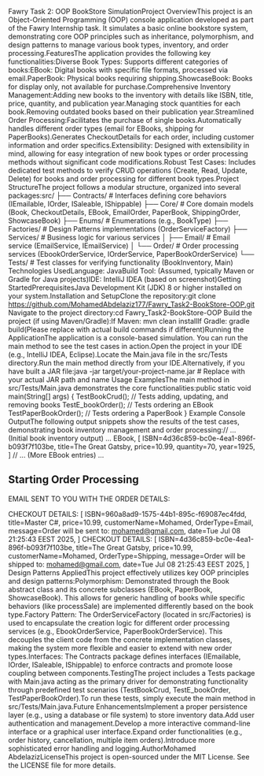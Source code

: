 Fawry Task 2: OOP BookStore SimulationProject OverviewThis project is an Object-Oriented Programming (OOP) console application developed as part of the Fawry Internship task. It simulates a basic online bookstore system, demonstrating core OOP principles such as inheritance, polymorphism, and design patterns to manage various book types, inventory, and order processing.FeaturesThe application provides the following key functionalities:Diverse Book Types: Supports different categories of books:EBook: Digital books with specific file formats, processed via email.PaperBook: Physical books requiring shipping.ShowcaseBook: Books for display only, not available for purchase.Comprehensive Inventory Management:Adding new books to the inventory with details like ISBN, title, price, quantity, and publication year.Managing stock quantities for each book.Removing outdated books based on their publication year.Streamlined Order Processing:Facilitates the purchase of single books.Automatically handles different order types (email for EBooks, shipping for PaperBooks).Generates CheckoutDetails for each order, including customer information and order specifics.Extensibility: Designed with extensibility in mind, allowing for easy integration of new book types or order processing methods without significant code modifications.Robust Test Cases: Includes dedicated test methods to verify CRUD operations (Create, Read, Update, Delete) for books and order processing for different book types.Project StructureThe project follows a modular structure, organized into several packages:src/
├── Contracts/          # Interfaces defining core behaviors (IEmailable, IOrder, ISaleable, IShippable)
├── Core/               # Core domain models (Book, CheckoutDetails, EBook, EmailOrder, PaperBook, ShippingOrder, ShowcaseBook)
├── Enums/              # Enumerations (e.g., BookType)
├── Factories/          # Design Patterns implementations (OrderServiceFactory)
├── Services/           # Business logic for various services
│   ├── Email/          # Email service (EmailService, IEmailService)
│   └── Order/          # Order processing services (EbookOrderService, IOrderService, PaperBookOrderService)
└── Tests/              # Test classes for verifying functionality (BookInventory, Main)
Technologies UsedLanguage: JavaBuild Tool: (Assumed, typically Maven or Gradle for Java projects)IDE: IntelliJ IDEA (based on screenshot)Getting StartedPrerequisitesJava Development Kit (JDK) 8 or higher installed on your system.Installation and SetupClone the repository:git clone https://github.com/MohamedAbdelaziz177/Fawry_Task2-BookStore-OOP.git
Navigate to the project directory:cd Fawry_Task2-BookStore-OOP
Build the project (if using Maven/Gradle):If Maven: mvn clean installIf Gradle: gradle build(Please replace with actual build commands if different)Running the ApplicationThe application is a console-based simulation. You can run the main method to see the test cases in action.Open the project in your IDE (e.g., IntelliJ IDEA, Eclipse).Locate the Main.java file in the src/Tests directory.Run the main method directly from your IDE.Alternatively, if you have built a JAR file:java -jar target/your-project-name.jar # Replace with your actual JAR path and name
Usage ExamplesThe main method in src/Tests/Main.java demonstrates the core functionalities:public static void main(String[] args) {
    TestBookCrud();       // Tests adding, updating, and removing books
    TestE_bookOrder();    // Tests ordering an EBook
    TestPaperBookOrder(); // Tests ordering a PaperBook
}
Example Console OutputThe following output snippets show the results of the test cases, demonstrating book inventory management and order processing:// ... (Initial book inventory output) ...
EBook,
[
ISBN=4d36c859-bc0e-4ea1-896f-b093f7f103be,
title=The Great Gatsby,
price=10.99,
quantity=70,
year=1925,
]
// ... (More EBook entries) ...

Starting Order Processing
----------------
EMAIL SENT TO YOU WITH THE ORDER DETAILS:

CHECKOUT DETAILS:
[
ISBN=960a8ad9-1575-44b1-895c-f69087ec4fdd,
title=Master C#,
price=10.99,
customerName=Mohamed,
OrderType=Email,
message=Order will be sent to: mohamed@gmail.com,
date=Tue Jul 08 21:25:43 EEST 2025,
]
CHECKOUT DETAILS:
[
ISBN=4d36c859-bc0e-4ea1-896f-b093f7f103be,
title=The Great Gatsby,
price=10.99,
customerName=Mohamed,
OrderType=Shipping,
message=Order will be shipped to: mohamed@gmail.com,
date=Tue Jul 08 21:25:43 EEST 2025,
]
Design Patterns AppliedThis project effectively utilizes key OOP principles and design patterns:Polymorphism: Demonstrated through the Book abstract class and its concrete subclasses (EBook, PaperBook, ShowcaseBook). This allows for generic handling of books while specific behaviors (like processSale) are implemented differently based on the book type.Factory Pattern: The OrderServiceFactory (located in src/Factories) is used to encapsulate the creation logic for different order processing services (e.g., EbookOrderService, PaperBookOrderService). This decouples the client code from the concrete implementation classes, making the system more flexible and easier to extend with new order types.Interfaces: The Contracts package defines interfaces (IEmailable, IOrder, ISaleable, IShippable) to enforce contracts and promote loose coupling between components.TestingThe project includes a Tests package with Main.java acting as the primary driver for demonstrating functionality through predefined test scenarios (TestBookCrud, TestE_bookOrder, TestPaperBookOrder).To run these tests, simply execute the main method in src/Tests/Main.java.Future EnhancementsImplement a proper persistence layer (e.g., using a database or file system) to store inventory data.Add user authentication and management.Develop a more interactive command-line interface or a graphical user interface.Expand order functionalities (e.g., order history, cancellation, multiple item orders).Introduce more sophisticated error handling and logging.AuthorMohamed AbdelazizLicenseThis project is open-sourced under the MIT License. See the LICENSE file for more details.

